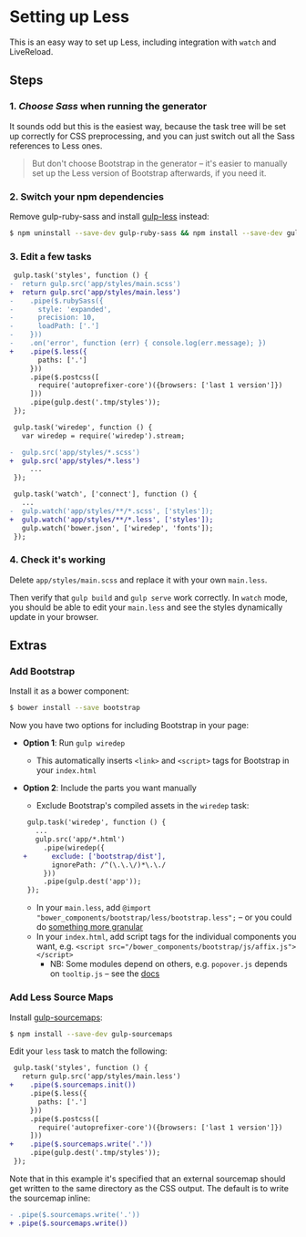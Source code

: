 # Setting up Less

This is an easy way to set up Less, including integration with `watch` and LiveReload.


## Steps

### 1. *Choose Sass* when running the generator

It sounds odd but this is the easiest way, because the task tree will be set up correctly for CSS preprocessing, and you can just switch out all the Sass references to Less ones.

> But don't choose Bootstrap in the generator – it's easier to manually set up the Less version of Bootstrap afterwards, if you need it.

### 2. Switch your npm dependencies

Remove gulp-ruby-sass and install [gulp-less](https://github.com/plus3network/gulp-less) instead:

```sh
$ npm uninstall --save-dev gulp-ruby-sass && npm install --save-dev gulp-less
```

### 3. Edit a few tasks

```diff
 gulp.task('styles', function () {
-  return gulp.src('app/styles/main.scss')
+  return gulp.src('app/styles/main.less')
-    .pipe($.rubySass({
-      style: 'expanded',
-      precision: 10,
-      loadPath: ['.']
-    }))
-    .on('error', function (err) { console.log(err.message); })
+    .pipe($.less({
       paths: ['.']
     }))
     .pipe($.postcss([
       require('autoprefixer-core')({browsers: ['last 1 version']})
     ]))
     .pipe(gulp.dest('.tmp/styles'));
 });
```

```diff
 gulp.task('wiredep', function () {
   var wiredep = require('wiredep').stream;

-  gulp.src('app/styles/*.scss')
+  gulp.src('app/styles/*.less')
     ...
 });
```

```diff
 gulp.task('watch', ['connect'], function () {
   ...
-  gulp.watch('app/styles/**/*.scss', ['styles']);
+  gulp.watch('app/styles/**/*.less', ['styles']);
   gulp.watch('bower.json', ['wiredep', 'fonts']);
 });
```

### 4. Check it's working

Delete `app/styles/main.scss` and replace it with your own `main.less`.

Then verify that `gulp build` and `gulp serve` work correctly. In `watch` mode, you should be able to edit your `main.less` and see the styles dynamically update in your browser.


## Extras

### Add Bootstrap

Install it as a bower component:

```sh
$ bower install --save bootstrap
```

Now you have two options for including Bootstrap in your page:

- **Option 1**: Run `gulp wiredep`
  - This automatically inserts `<link>` and `<script>` tags for Bootstrap in your `index.html`

- **Option 2**: Include the parts you want manually

  - Exclude Bootstrap's compiled assets in the `wiredep` task:

  ```diff
   gulp.task('wiredep', function () {
     ...
     gulp.src('app/*.html')
       .pipe(wiredep({
  +      exclude: ['bootstrap/dist'],
         ignorePath: /^(\.\.\/)*\.\./
       }))
       .pipe(gulp.dest('app'));
   });
  ```
  - In your `main.less`, add `@import "bower_components/bootstrap/less/bootstrap.less";` – or you could do [something more granular](http://www.helloerik.com/bootstrap-3-less-workflow-tutorial)
  - In your `index.html`, add script tags for the individual components you want, e.g. `<script src="/bower_components/bootstrap/js/affix.js"></script>`
    - NB: Some modules depend on others, e.g. `popover.js` depends on `tooltip.js` – see the [docs](http://getbootstrap.com/javascript/)


### Add Less Source Maps

Install [gulp-sourcemaps](https://github.com/floridoo/gulp-sourcemaps):

```sh
$ npm install --save-dev gulp-sourcemaps
```

Edit your `less` task to match the following:

```diff
 gulp.task('styles', function () {
   return gulp.src('app/styles/main.less')
+    .pipe($.sourcemaps.init())
     .pipe($.less({
       paths: ['.']
     }))
     .pipe($.postcss([
       require('autoprefixer-core')({browsers: ['last 1 version']})
     ]))
+    .pipe($.sourcemaps.write('.'))
     .pipe(gulp.dest('.tmp/styles'));
 });
```

Note that in this example it's specified that an external sourcemap should get written to the same directory as the CSS output. The default is to write the sourcemap inline:

```diff
- .pipe($.sourcemaps.write('.'))
+ .pipe($.sourcemaps.write())
```
